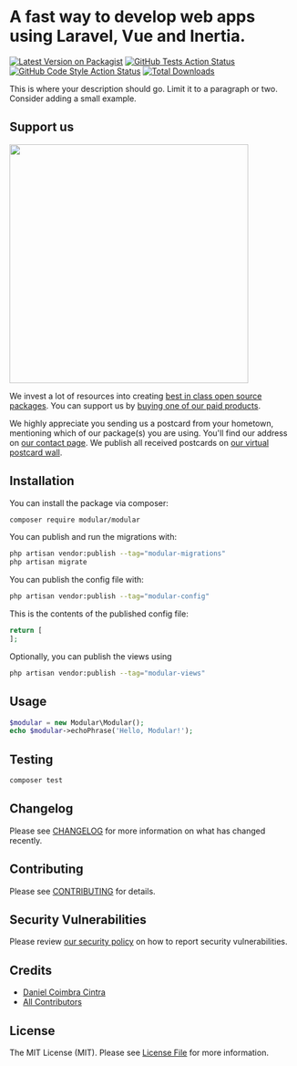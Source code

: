 # A fast way to develop web apps using Laravel, Vue and Inertia.

[![Latest Version on Packagist](https://img.shields.io/packagist/v/modular/modular.svg?style=flat-square)](https://packagist.org/packages/modular/modular)
[![GitHub Tests Action Status](https://img.shields.io/github/workflow/status/modular/modular/run-tests?label=tests)](https://github.com/modular/modular/actions?query=workflow%3Arun-tests+branch%3Amain)
[![GitHub Code Style Action Status](https://img.shields.io/github/workflow/status/modular/modular/Fix%20PHP%20code%20style%20issues?label=code%20style)](https://github.com/modular/modular/actions?query=workflow%3A"Fix+PHP+code+style+issues"+branch%3Amain)
[![Total Downloads](https://img.shields.io/packagist/dt/modular/modular.svg?style=flat-square)](https://packagist.org/packages/modular/modular)

This is where your description should go. Limit it to a paragraph or two. Consider adding a small example.

## Support us

[<img src="https://github-ads.s3.eu-central-1.amazonaws.com/modular.jpg?t=1" width="419px" />](https://spatie.be/github-ad-click/modular)

We invest a lot of resources into creating [best in class open source packages](https://spatie.be/open-source). You can support us by [buying one of our paid products](https://spatie.be/open-source/support-us).

We highly appreciate you sending us a postcard from your hometown, mentioning which of our package(s) you are using. You'll find our address on [our contact page](https://spatie.be/about-us). We publish all received postcards on [our virtual postcard wall](https://spatie.be/open-source/postcards).

## Installation

You can install the package via composer:

```bash
composer require modular/modular
```

You can publish and run the migrations with:

```bash
php artisan vendor:publish --tag="modular-migrations"
php artisan migrate
```

You can publish the config file with:

```bash
php artisan vendor:publish --tag="modular-config"
```

This is the contents of the published config file:

```php
return [
];
```

Optionally, you can publish the views using

```bash
php artisan vendor:publish --tag="modular-views"
```

## Usage

```php
$modular = new Modular\Modular();
echo $modular->echoPhrase('Hello, Modular!');
```

## Testing

```bash
composer test
```

## Changelog

Please see [CHANGELOG](CHANGELOG.md) for more information on what has changed recently.

## Contributing

Please see [CONTRIBUTING](CONTRIBUTING.md) for details.

## Security Vulnerabilities

Please review [our security policy](../../security/policy) on how to report security vulnerabilities.

## Credits

- [Daniel Coimbra Cintra](https://github.com/daniel-cintra)
- [All Contributors](../../contributors)

## License

The MIT License (MIT). Please see [License File](LICENSE.md) for more information.
